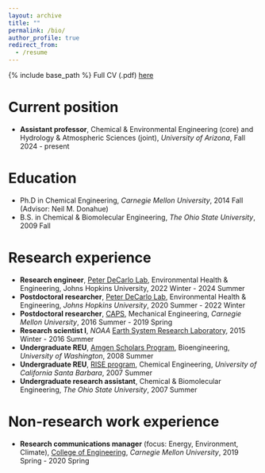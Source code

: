 ```yaml
---
layout: archive
title: ""
permalink: /bio/
author_profile: true
redirect_from:
  - /resume
---
```


{% include base_path %}
Full CV (.pdf) [here](https://ellissrobinson.github.io/files/CV_ESR_2025Full.pdf)

Current position
====== 
* <b>Assistant professor</b>, Chemical &amp; Environmental Engineering (core) and Hydrology &amp; Atmospheric Sciences (joint), <i>University of Arizona</i>, Fall 2024 - present

Education 
====== 
* Ph.D in Chemical Engineering, <i>Carnegie Mellon University</i>, 2014 Fall (Advisor: Neil M. Donahue)  
* B.S. in Chemical &amp; Biomolecular Engineering, <i>The Ohio State University</i>, 2009 Fall

Research experience 
====== 
* <b>Research engineer</b>, [Peter DeCarlo Lab](https://decarlolab.com/), Environmental Health &amp; Engineering, Johns Hopkins University, 2022 Winter - 2024 Summer
* <b>Postdoctoral researcher</b>, [Peter DeCarlo Lab](https://decarlolab.com/), Environmental Health &amp; Engineering, <i>Johns Hopkins University</i>, 2020 Summer - 2022 Winter
* <b>Postdoctoral researcher</b>, [CAPS](https://particulate-matter.cmu.edu/), Mechanical Engineering, <i>Carnegie Mellon University</i>, 2016 Summer - 2019 Spring
* <b>Research scientist I</b>, <i>NOAA</i> [Earth System Research Laboratory](https://www.esrl.noaa.gov/), 2015 Winter - 2016 Summer
* <b>Undergraduate REU</b>, [Amgen Scholars Program](https://amgenscholars.com), Bioengineering, <i>University of Washington</i>, 2008 Summer
* <b>Undergraduate REU</b>, [RISE program](http://www.mrl.ucsb.edu/education/undergrad/rise), Chemical Engineering, <i>University of California Santa Barbara</i>, 2007 Summer
* <b>Undergraduate research assistant</b>, Chemical &amp; Biomolecular Engineering, <i>The Ohio State University</i>, 2007 Summer

Non-research work experience 
====== 
* <b>Research communications manager</b> (focus: Energy, Environment, Climate), [College of Engineering](https://engineering.cmu.edu/), <i>Carnegie Mellon University</i>, 2019 Spring - 2020 Spring

<!-- Skills -->
<!-- ====== -->
<!-- * Skill 1 -->
<!-- * Skill 2 -->
<!--   * Sub-skill 2.1 -->
<!--   * Sub-skill 2.2 -->
<!--   * Sub-skill 2.3 -->
<!-- * Skill 3 -->
<!--  -->
<!-- Publications -->
<!-- ====== -->
<!--   <ul>{% for post in site.publications %} -->
<!--     {% include archive-single-cv.html %} -->
<!--   {% endfor %}</ul> -->
<!--    -->
<!-- Talks -->
<!-- ====== -->
<!--   <ul>{% for post in site.talks %} -->
<!--     {% include archive-single-talk-cv.html %} -->
<!--   {% endfor %}</ul> -->
<!--    -->
<!-- Teaching -->
<!-- ====== -->
<!--   <ul>{% for post in site.teaching %} -->
<!--     {% include archive-single-cv.html %} -->
<!--   {% endfor %}</ul> -->
<!--    -->
<!-- Service and leadership -->
<!-- ====== -->
<!-- * Currently signed in to 43 different slack teams -->
